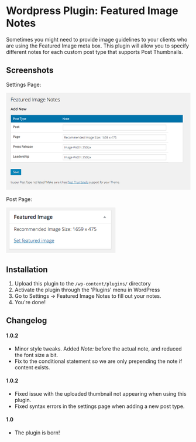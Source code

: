 # Wordpress Plugin: Featured Image Notes

Sometimes you might need to provide image guidelines to your clients who are using the Featured Image meta box. This plugin will allow you to specify different notes for each custom post type that supports Post Thumbnails.

Screenshots
------

Settings Page:

![](https://raw.githubusercontent.com/drewrawitz/wp-featured-image-notes/master/assets/screenshot-1.png)

Post Page:

![](https://raw.githubusercontent.com/drewrawitz/wp-featured-image-notes/master/assets/screenshot-2.png)

Installation
------

1. Upload this plugin to the `/wp-content/plugins/` directory
2. Activate the plugin through the 'Plugins' menu in WordPress
3. Go to Settings -> Featured Image Notes to fill out your notes.
4. You're done!


Changelog
------

#### 1.0.2

* Minor style tweaks. Added *Note:* before the actual note, and reduced the font size a bit.
* Fix to the conditional statement so we are only prepending the note if content exists.

#### 1.0.2

* Fixed issue with the uploaded thumbnail not appearing when using this plugin.
* Fixed syntax errors in the settings page when adding a new post type.

#### 1.0

* The plugin is born!

